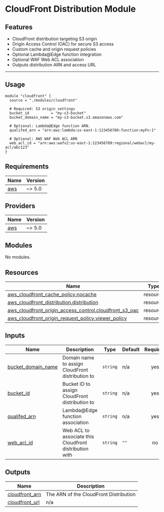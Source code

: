 # CloudFront Distribution Module

## Features

- CloudFront distribution targeting S3 origin
- Origin Access Control (OAC) for secure S3 access
- Custom cache and origin request policies
- Optional Lambda@Edge function integration
- Optional WAF Web ACL association
- Outputs distribution ARN and access URL

---

## Usage

```hcl
module "cloudfront" {
  source = "./modules/cloudfront"

  # Required: S3 origin settings
  bucket_id          = "my-s3-bucket"
  bucket_domain_name = "my-s3-bucket.s3.amazonaws.com"

  # Optional: Lambda@Edge function ARN.
  qualifed_arn = "arn:aws:lambda:us-east-1:123456789:function:myFn:1"

  # Optional: AWS WAF Web ACL ARN
  web_acl_id = "arn:aws:wafv2:us-east-1:123456789:regional/webacl/my-acl/abc123"
}

```

<!-- BEGIN_TF_DOCS -->

## Requirements

| Name                                                   | Version |
| ------------------------------------------------------ | ------- |
| <a name="requirement_aws"></a> [aws](#requirement_aws) | ~> 5.0  |

## Providers

| Name                                             | Version |
| ------------------------------------------------ | ------- |
| <a name="provider_aws"></a> [aws](#provider_aws) | ~> 5.0  |

## Modules

No modules.

## Resources

| Name                                                                                                                                                                   | Type     |
| ---------------------------------------------------------------------------------------------------------------------------------------------------------------------- | -------- |
| [aws_cloudfront_cache_policy.nocache](https://registry.terraform.io/providers/hashicorp/aws/latest/docs/resources/cloudfront_cache_policy)                             | resource |
| [aws_cloudfront_distribution.distribution](https://registry.terraform.io/providers/hashicorp/aws/latest/docs/resources/cloudfront_distribution)                        | resource |
| [aws_cloudfront_origin_access_control.cloudfront_s3_oac](https://registry.terraform.io/providers/hashicorp/aws/latest/docs/resources/cloudfront_origin_access_control) | resource |
| [aws_cloudfront_origin_request_policy.viewer_policy](https://registry.terraform.io/providers/hashicorp/aws/latest/docs/resources/cloudfront_origin_request_policy)     | resource |

## Inputs

| Name                                                                                    | Description                                            | Type     | Default | Required |
| --------------------------------------------------------------------------------------- | ------------------------------------------------------ | -------- | ------- | :------: |
| <a name="input_bucket_domain_name"></a> [bucket_domain_name](#input_bucket_domain_name) | Domain name to assign CloudFront distribution to       | `string` | n/a     |   yes    |
| <a name="input_bucket_id"></a> [bucket_id](#input_bucket_id)                            | Bucket ID to assign CloudFront distribution to         | `string` | n/a     |   yes    |
| <a name="input_qualifed_arn"></a> [qualifed_arn](#input_qualifed_arn)                   | Lambda@Edge function association                       | `string` | n/a     |   yes    |
| <a name="input_web_acl_id"></a> [web_acl_id](#input_web_acl_id)                         | Web ACL to associate this Cloudfront distribution with | `string` | `""`    |    no    |

## Outputs

| Name                                                                          | Description                            |
| ----------------------------------------------------------------------------- | -------------------------------------- |
| <a name="output_cloudfront_arn"></a> [cloudfront_arn](#output_cloudfront_arn) | The ARN of the CloudFront Distribution |
| <a name="output_cloudfront_url"></a> [cloudfront_url](#output_cloudfront_url) | n/a                                    |

<!-- END_TF_DOCS -->
